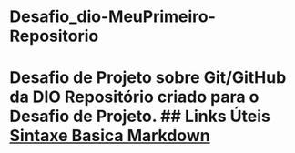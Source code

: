 # Desafio_dio-MeuPrimeiro-Repositorio
# Desafio de Projeto sobre Git/GitHub da DIO Repositório criado para o Desafio de Projeto.  ## Links Úteis [Sintaxe Basica Markdown](https://www.markdownguide.org/basic-syntax/)
